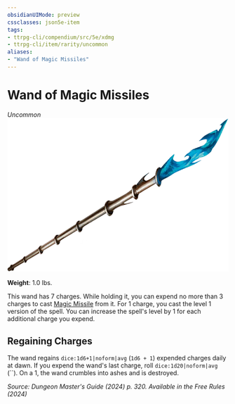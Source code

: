 ```yaml
---
obsidianUIMode: preview
cssclasses: json5e-item
tags:
- ttrpg-cli/compendium/src/5e/xdmg
- ttrpg-cli/item/rarity/uncommon
aliases: 
- "Wand of Magic Missiles"
---
```

# Wand of Magic Missiles
*Uncommon*  
![](3-Compendium/items/img/wand-of-magic-missiles.webp#right)

**Weight**: 1.0 lbs.

This wand has 7 charges. While holding it, you can expend no more than 3 charges to cast [Magic Missile](3-Compendium/spells/magic-missile-xphb.md) from it. For 1 charge, you cast the level 1 version of the spell. You can increase the spell's level by 1 for each additional charge you expend.

## Regaining Charges

The wand regains `dice:1d6+1|noform|avg` (`1d6 + 1`) expended charges daily at dawn. If you expend the wand's last charge, roll `dice:1d20|noform|avg` (``). On a 1, the wand crumbles into ashes and is destroyed.

*Source: Dungeon Master's Guide (2024) p. 320. Available in the Free Rules (2024)*